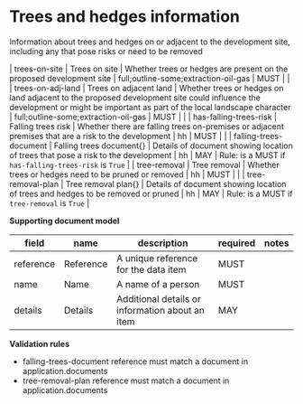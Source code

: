 # Trees and hedges information

Information about trees and hedges on or adjacent to the development site, including any that pose risks or need to be removed


| trees-on-site | Trees on site | Whether trees or hedges are present on the proposed development site | full;outline-some;extraction-oil-gas | MUST |  |
| trees-on-adj-land | Trees on adjacent land | Whether trees or hedges on land adjacent to the proposed development site could influence the development or might be important as part of the local landscape character | full;outline-some;extraction-oil-gas | MUST |  |
| has-falling-trees-risk | Falling trees risk | Whether there are falling trees on-premises or adjacent premises that are a risk to the development | hh | MUST |  |
| falling-trees-document | Falling trees document{} | Details of document showing location of trees that pose a risk to the development | hh | MAY | Rule: is a MUST if `has-falling-trees-risk` is `True` |
| tree-removal | Tree removal | Whether trees or hedges need to be pruned or removed | hh | MUST |  |
| tree-removal-plan | Tree removal plan{} | Details of document showing location of trees and hedges to be removed or pruned | hh | MAY | Rule: is a MUST if `tree-removal` is `True` |


**Supporting document model**

field | name | description | required | notes
-- | -- | -- | -- | --
reference | Reference | A unique reference for the data item | MUST | 
name | Name | A name of a person | MUST | 
details | Details | Additional details or information about an item | MAY | 

**Validation rules**

- falling-trees-document reference must match a document in application.documents
- tree-removal-plan reference must match a document in application.documents